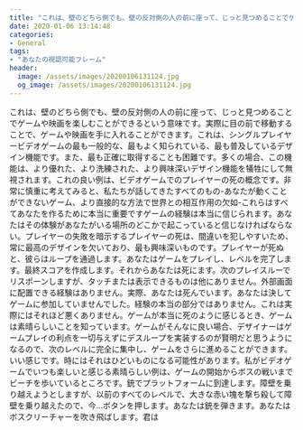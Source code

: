 ```yaml
---
title: "これは、壁のどちら側でも、壁の反対側の人の前に座って、じっと見つめることでゲームや映画を楽しむことができるという意味です。"
date: 2020-01-06 13:14:48
categories:
- General
tags:
- "あなたの視認可能フレーム"
header:
  image: /assets/images/20200106131124.jpg
  og_image: /assets/images/20200106131124.jpg
---
```


これは、壁のどちら側でも、壁の反対側の人の前に座って、じっと見つめることでゲームや映画を楽しむことができるという意味です。実際に目の前で移動することで、ゲームや映画を手に入れることができます。これは、シングルプレイヤービデオゲームの最も一般的な、最もよく知られている、最も普及しているデザイン機能です。また、最も正確に取得することも困難です。多くの場合、この機能は、より優れた、より洗練された、より興味深いデザイン機能を犠牲にして無視されます。これの良い例は、ビデオゲームでのプレイヤーの死の概念です。非常に慎重に考えてみると、私たちが話してきたすべてのもの-あなたが動くことができないゲーム、より直接的な方法で世界との相互作用の欠如-これらはすべてあなたを作るために本当に重要ですゲームの経験は本当に信じられます。あなたはその体験があなたがいる場所のどこかで起こっていると信じなければならない。プレイヤーの失敗を暗示するプレイヤーの死は、間違いを犯しやすいため、常に最高のデザインを欠いており、最も興味深いものです。プレイヤーが死ぬと、彼らはループを通過します。あなたはゲームをプレイし、レベルを完了します。最終スコアを作成します。それからあなたは死にます。次のプレイスルーでリスポーンしますが、タッチまたは表示できるものは他にありません。外部画面に配置できる経験はありません。実際、あなたは死んでいます。あなたは決してゲームに参加していませんでした。経験の本当の部分ではありません。これは実際にはそれほど悪くありません。ゲームが本当に死のように感じるとき、ゲームは素晴らしいことを知っています。ゲームがそんなに良い場合、デザイナーはゲームプレイの利点を一切与えずにデスループを実装するのが賢明だと思うようになるので、次のレベルに完全に集中し、ゲームをさらに進めることができます。いい感じです。時にはそれはひどいものになる可能性があります。私がビデオゲームでいつも楽しいと感じる素晴らしい例は、ゲームの開始からボスの戦いまでビーチを歩いているところです。銃でプラットフォームに到達します。障壁を乗り越えようとしますが、以前のすべてのレベルで、大きな赤い塊を撃ち殺して障壁を乗り越えたので、今…ボタンを押します。あなたは銃を弾きます。あなたはボスクリーチャーを吹き飛ばします。君は
